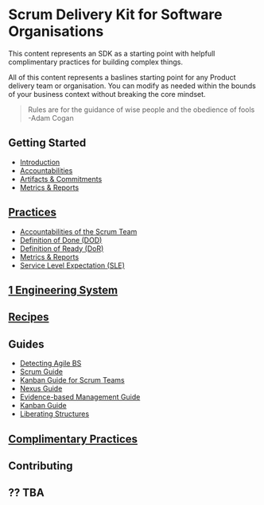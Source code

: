 # Scrum Delivery Kit for Software Organisations

This content represents an SDK as a starting point with helpfull complimentary practices for building complex things.

All of this content represents a baslines starting point for any Product delivery team or organisation. You can modify as needed within the bounds of your business context without breaking the core mindset.

> Rules are for the guidance of wise people and the obedience of fools
> -Adam Cogan

## Getting Started

- [Introduction](introduction.md)
- [Accountabilities](accountabilities.md)
- [Artifacts & Commitments](commitments.md)
- [Metrics & Reports](metrics-reports.md)

## [Practices](Practices/)

- [Accountabilities of the Scrum Team](Practices/Accountabilities-for-the-Scrum-Team.md)
- [Definition of Done (DOD)](Practices/Definition-of-Done-(DoD).md)
- [Definition of Ready (DoR)](Practices/Definition-of-Ready-(DoR).md)
- [Metrics & Reports](Practices/Metrics-&-Reports.md)
- [Service Level Expectation (SLE)](Practices/Service-Level-Expectation-(SLE).md)

## [1 Engineering System](1ES/)

## [Recipes](Recipes/)

## Guides

- [Detecting Agile BS](Guides/Detecting-Agile-BS.md)
- [Scrum Guide](Guides/scrum-guide.md)
- [Kanban Guide for Scrum Teams](Guides/Kanban-Guide-for-Scrum-Teams.md)
- [Nexus Guide](Guides/Nexus-Framework.md)
- [Evidence-based Management Guide](Guides/Evidence-based-Management-Guide.md)
- [Kanban Guide](Guides/Kanban-Guide.md)
- [Liberating Structures](Guides/Liberating-Structures.md)

## [Complimentary Practices](ComplementaryPractices/)


## Contributing

?? TBA
- 



